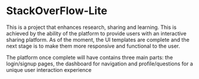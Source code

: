 # StackOverFlow-Lite
This is a project that enhances research, sharing and learning. 
This is achieved by the ability of the platform to provide users with an interactive sharing platform.
As of the moment, the UI templates are complete and the next stage is to make them more responsive and functional to the user.


The platform once complete will have contains three main parts: the login/signup pages, the dashboard for navigation and profile/questions for a unique user interaction experience

